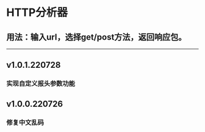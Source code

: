 # HTTP分析器
## 用法：输入url，选择get/post方法，返回响应包。
------------------------------------
## v1.0.1.220728
### 实现自定义报头参数功能
## v1.0.0.220726
### 修复中文乱码
